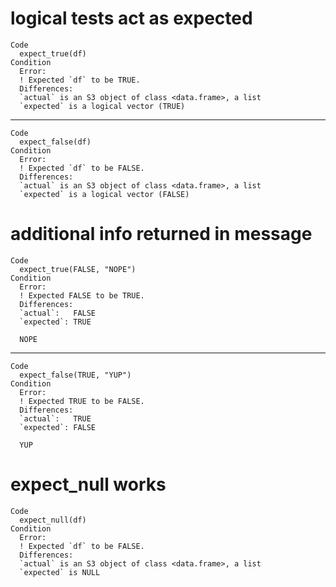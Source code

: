 # logical tests act as expected

    Code
      expect_true(df)
    Condition
      Error:
      ! Expected `df` to be TRUE.
      Differences:
      `actual` is an S3 object of class <data.frame>, a list
      `expected` is a logical vector (TRUE)

---

    Code
      expect_false(df)
    Condition
      Error:
      ! Expected `df` to be FALSE.
      Differences:
      `actual` is an S3 object of class <data.frame>, a list
      `expected` is a logical vector (FALSE)

# additional info returned in message

    Code
      expect_true(FALSE, "NOPE")
    Condition
      Error:
      ! Expected FALSE to be TRUE.
      Differences:
      `actual`:   FALSE
      `expected`: TRUE 
      
      NOPE

---

    Code
      expect_false(TRUE, "YUP")
    Condition
      Error:
      ! Expected TRUE to be FALSE.
      Differences:
      `actual`:   TRUE 
      `expected`: FALSE
      
      YUP

# expect_null works

    Code
      expect_null(df)
    Condition
      Error:
      ! Expected `df` to be FALSE.
      Differences:
      `actual` is an S3 object of class <data.frame>, a list
      `expected` is NULL

